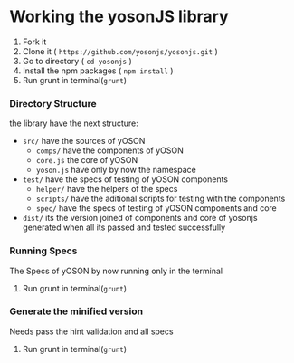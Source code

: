 # Working the yosonJS library
1. Fork it
1. Clone it ( `https://github.com/yosonjs/yosonjs.git` )
1. Go to directory ( `cd yosonjs` )
1. Install the npm packages ( `npm install` )
1. Run grunt in terminal(`grunt`)

### Directory Structure
the library have the next structure:
* `src/` have the sources of yOSON
    * `comps/` have the components of yOSON
    * `core.js` the core of yOSON
    * `yoson.js` have only by now the namespace
* `test/` have the specs of testing of yOSON components
    * `helper/` have the helpers of the specs
    * `scripts/` have the aditional scripts for testing with the components
    * `spec/` have the specs of testing of yOSON components and core
* `dist/` its the version joined of components and core of yosonjs generated when all its passed and tested successfully

### Running Specs
The Specs of yOSON by now running only in the terminal
1. Run grunt in terminal(`grunt`)

### Generate the minified version
Needs pass the hint validation and all specs
1. Run grunt in terminal(`grunt`)
